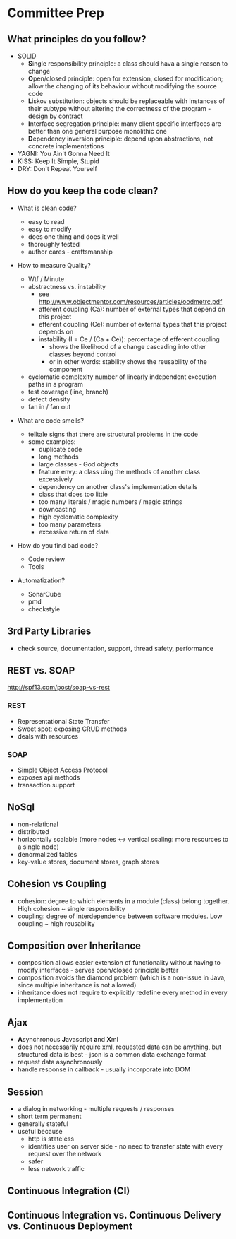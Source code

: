 # Committee Prep

## What principles do you follow?
- SOLID
	- **S**ingle responsibility principle: a class should hava a single reason to change
	- **O**pen/closed principle: open for extension, closed for modification; allow the changing of its behaviour without modifying the source code
	- **L**iskov substitution: objects should be replaceable with instances of their subtype without altering the correctness of the program - design by contract
	- **I**nterface segregation principle: many client specific interfaces are better than one general purpose monolithic one
	- **D**ependency inversion principle: depend upon abstractions, not concrete implementations
- YAGNI: You Ain't Gonna Need It
- KISS: Keep It Simple, Stupid
- DRY: Don't Repeat Yourself

## How do you keep the code clean?
- What is clean code?
	- easy to read
	- easy to modify
	- does one thing and does it well
	- thoroughly tested
	- author cares - craftsmanship
	
- How to measure Quality?
	- Wtf / Minute
	- abstractness vs. instability
		- see http://www.objectmentor.com/resources/articles/oodmetrc.pdf
		- afferent coupling (Ca): number of external types that depend on this project
		- efferent coupling (Ce): number of external types that this project depends on
		- instability (I = Ce / (Ca + Ce)): percentage of efferent coupling
			- shows the likelihood of a change cascading into other classes beyond control 
			- or in other words: stability shows the reusability of the component
	- cyclomatic complexity
		number of linearly independent execution paths in a program
	- test coverage (line, branch)
	- defect density
	- fan in / fan out
		
- What are code smells?
	- telltale signs that there are structural problems in the code
	- some examples:
		- duplicate code
		- long methods
		- large classes - God objects
		- feature envy: a class uing the methods of another class excessively
		- dependency on another class's implementation details
		- class that does too little
		- too many literals / magic numbers / magic strings
		- downcasting
		- high cyclomatic complexity
		- too many parameters
		- excessive return of data

- How do you find bad code?
	- Code review
	- Tools
	
- Automatization?
	- SonarCube
	- pmd
	- checkstyle

## 3rd Party Libraries
- check source, documentation, support, thread safety, performance

## REST vs. SOAP
http://spf13.com/post/soap-vs-rest
### REST
- Representational State Transfer
- Sweet spot: exposing CRUD methods
- deals with resources

### SOAP
- Simple Object Access Protocol
- exposes api methods
- transaction support

## NoSql
- non-relational
- distributed
- horizontally scalable (more nodes <-> vertical scaling: more resources to a single node)
- denormalized tables
- key-value stores, document stores, graph stores

## Cohesion vs Coupling
- cohesion: degree to which elements in a module (class) belong together. High cohesion ~ single responsibility
- coupling: degree of interdependence between software modules. Low coupling ~ high reusability

## Composition over Inheritance
- composition allows easier extension of functionality without having to modify interfaces - serves open/closed principle better
- composition avoids the diamond problem (which is a non-issue in Java, since multiple inheritance is not allowed)
- inheritance does not require to explicitly redefine every method in every implementation

## Ajax
- **A**synchronous **J**avascript **a**nd **X**ml
- does not necessarily require xml, requested data can be anything, but structured data is best - json is a common data exchange format
- request data asynchronously
- handle response in callback - usually incorporate into DOM

## Session
- a dialog in networking - multiple requests / responses
- short term permanent
- generally stateful
- useful because
    - http is stateless
    - identifies user on server side - no need to transfer state with every request over the network
    - safer
    - less network traffic

## Continuous Integration (CI)

## Continuous Integration vs. Continuous Delivery vs. Continuous Deployment